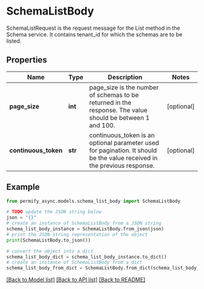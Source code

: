 # SchemaListBody

SchemaListRequest is the request message for the List method in the Schema service. It contains tenant_id for which the schemas are to be listed.

## Properties

Name | Type | Description | Notes
------------ | ------------- | ------------- | -------------
**page_size** | **int** | page_size is the number of schemas to be returned in the response. The value should be between 1 and 100. | [optional] 
**continuous_token** | **str** | continuous_token is an optional parameter used for pagination. It should be the value received in the previous response. | [optional] 

## Example

```python
from permify_async.models.schema_list_body import SchemaListBody

# TODO update the JSON string below
json = "{}"
# create an instance of SchemaListBody from a JSON string
schema_list_body_instance = SchemaListBody.from_json(json)
# print the JSON string representation of the object
print(SchemaListBody.to_json())

# convert the object into a dict
schema_list_body_dict = schema_list_body_instance.to_dict()
# create an instance of SchemaListBody from a dict
schema_list_body_from_dict = SchemaListBody.from_dict(schema_list_body_dict)
```
[[Back to Model list]](../README.md#documentation-for-models) [[Back to API list]](../README.md#documentation-for-api-endpoints) [[Back to README]](../README.md)


